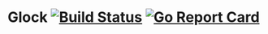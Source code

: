 # Glock [![Build Status](https://travis-ci.org/yehohanan7/glock.svg)](https://travis-ci.org/yehohanan7/glock?branch=master) [![Go Report Card](https://goreportcard.com/badge/github.com/yehohanan7/glock)](https://goreportcard.com/report/github.com/yehohanan7/glock)


